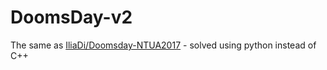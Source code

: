 # DoomsDay-v2

The same as  [IliaDi/Doomsday-NTUA2017](https://github.com/IliaDi/Doomsday-NTUA2017)  - solved using python instead of C++
